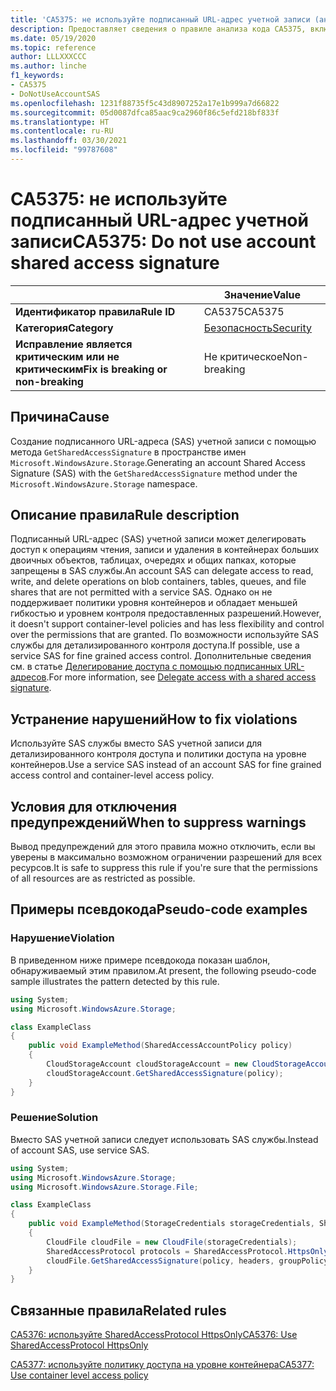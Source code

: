 ```yaml
---
title: 'CA5375: не используйте подписанный URL-адрес учетной записи (анализ кода)'
description: Предоставляет сведения о правиле анализа кода CA5375, включая причины нарушений и способы их устранения, а также условия отключения правила.
ms.date: 05/19/2020
ms.topic: reference
author: LLLXXXCCC
ms.author: linche
f1_keywords:
- CA5375
- DoNotUseAccountSAS
ms.openlocfilehash: 1231f88735f5c43d8907252a17e1b999a7d66822
ms.sourcegitcommit: 05d0087dfca85aac9ca2960f86c5efd218bf833f
ms.translationtype: HT
ms.contentlocale: ru-RU
ms.lasthandoff: 03/30/2021
ms.locfileid: "99787608"
---
```

# <a name="ca5375-do-not-use-account-shared-access-signature"></a><span data-ttu-id="1218f-103">CA5375: не используйте подписанный URL-адрес учетной записи</span><span class="sxs-lookup"><span data-stu-id="1218f-103">CA5375: Do not use account shared access signature</span></span>

| | <span data-ttu-id="1218f-104">Значение</span><span class="sxs-lookup"><span data-stu-id="1218f-104">Value</span></span> |
|-|-|
| <span data-ttu-id="1218f-105">**Идентификатор правила**</span><span class="sxs-lookup"><span data-stu-id="1218f-105">**Rule ID**</span></span> |<span data-ttu-id="1218f-106">CA5375</span><span class="sxs-lookup"><span data-stu-id="1218f-106">CA5375</span></span>|
| <span data-ttu-id="1218f-107">**Категория**</span><span class="sxs-lookup"><span data-stu-id="1218f-107">**Category**</span></span> |[<span data-ttu-id="1218f-108">Безопасность</span><span class="sxs-lookup"><span data-stu-id="1218f-108">Security</span></span>](security-warnings.md)|
| <span data-ttu-id="1218f-109">**Исправление является критическим или не критическим**</span><span class="sxs-lookup"><span data-stu-id="1218f-109">**Fix is breaking or non-breaking**</span></span> |<span data-ttu-id="1218f-110">Не критическое</span><span class="sxs-lookup"><span data-stu-id="1218f-110">Non-breaking</span></span>|

## <a name="cause"></a><span data-ttu-id="1218f-111">Причина</span><span class="sxs-lookup"><span data-stu-id="1218f-111">Cause</span></span>

<span data-ttu-id="1218f-112">Создание подписанного URL-адреса (SAS) учетной записи с помощью метода `GetSharedAccessSignature` в пространстве имен `Microsoft.WindowsAzure.Storage`.</span><span class="sxs-lookup"><span data-stu-id="1218f-112">Generating an account Shared Access Signature (SAS) with the `GetSharedAccessSignature` method under the `Microsoft.WindowsAzure.Storage` namespace.</span></span>

## <a name="rule-description"></a><span data-ttu-id="1218f-113">Описание правила</span><span class="sxs-lookup"><span data-stu-id="1218f-113">Rule description</span></span>

<span data-ttu-id="1218f-114">Подписанный URL-адрес (SAS) учетной записи может делегировать доступ к операциям чтения, записи и удаления в контейнерах больших двоичных объектов, таблицах, очередях и общих папках, которые запрещены в SAS службы.</span><span class="sxs-lookup"><span data-stu-id="1218f-114">An account SAS can delegate access to read, write, and delete operations on blob containers, tables, queues, and file shares that are not permitted with a service SAS.</span></span> <span data-ttu-id="1218f-115">Однако он не поддерживает политики уровня контейнеров и обладает меньшей гибкостью и уровнем контроля предоставленных разрешений.</span><span class="sxs-lookup"><span data-stu-id="1218f-115">However, it doesn't support container-level policies and has less flexibility and control over the permissions that are granted.</span></span> <span data-ttu-id="1218f-116">По возможности используйте SAS службы для детализированного контроля доступа.</span><span class="sxs-lookup"><span data-stu-id="1218f-116">If possible, use a service SAS for fine grained access control.</span></span> <span data-ttu-id="1218f-117">Дополнительные сведения см. в статье [Делегирование доступа с помощью подписанных URL-адресов](/rest/api/storageservices/delegate-access-with-shared-access-signature).</span><span class="sxs-lookup"><span data-stu-id="1218f-117">For more information, see [Delegate access with a shared access signature](/rest/api/storageservices/delegate-access-with-shared-access-signature).</span></span>

## <a name="how-to-fix-violations"></a><span data-ttu-id="1218f-118">Устранение нарушений</span><span class="sxs-lookup"><span data-stu-id="1218f-118">How to fix violations</span></span>

<span data-ttu-id="1218f-119">Используйте SAS службы вместо SAS учетной записи для детализированного контроля доступа и политики доступа на уровне контейнеров.</span><span class="sxs-lookup"><span data-stu-id="1218f-119">Use a service SAS instead of an account SAS for fine grained access control and container-level access policy.</span></span>

## <a name="when-to-suppress-warnings"></a><span data-ttu-id="1218f-120">Условия для отключения предупреждений</span><span class="sxs-lookup"><span data-stu-id="1218f-120">When to suppress warnings</span></span>

<span data-ttu-id="1218f-121">Вывод предупреждений для этого правила можно отключить, если вы уверены в максимально возможном ограничении разрешений для всех ресурсов.</span><span class="sxs-lookup"><span data-stu-id="1218f-121">It is safe to suppress this rule if you're sure that the permissions of all resources are as restricted as possible.</span></span>

## <a name="pseudo-code-examples"></a><span data-ttu-id="1218f-122">Примеры псевдокода</span><span class="sxs-lookup"><span data-stu-id="1218f-122">Pseudo-code examples</span></span>

### <a name="violation"></a><span data-ttu-id="1218f-123">Нарушение</span><span class="sxs-lookup"><span data-stu-id="1218f-123">Violation</span></span>

<span data-ttu-id="1218f-124">В приведенном ниже примере псевдокода показан шаблон, обнаруживаемый этим правилом.</span><span class="sxs-lookup"><span data-stu-id="1218f-124">At present, the following pseudo-code sample illustrates the pattern detected by this rule.</span></span>

```csharp
using System;
using Microsoft.WindowsAzure.Storage;

class ExampleClass
{
    public void ExampleMethod(SharedAccessAccountPolicy policy)
    {
        CloudStorageAccount cloudStorageAccount = new CloudStorageAccount();
        cloudStorageAccount.GetSharedAccessSignature(policy);
    }
}
```

### <a name="solution"></a><span data-ttu-id="1218f-125">Решение</span><span class="sxs-lookup"><span data-stu-id="1218f-125">Solution</span></span>

<span data-ttu-id="1218f-126">Вместо SAS учетной записи следует использовать SAS службы.</span><span class="sxs-lookup"><span data-stu-id="1218f-126">Instead of account SAS, use service SAS.</span></span>

```csharp
using System;
using Microsoft.WindowsAzure.Storage;
using Microsoft.WindowsAzure.Storage.File;

class ExampleClass
{
    public void ExampleMethod(StorageCredentials storageCredentials, SharedAccessFilePolicy policy, SharedAccessFileHeaders headers, string groupPolicyIdentifier, IPAddressOrRange ipAddressOrRange)
    {
        CloudFile cloudFile = new CloudFile(storageCredentials);
        SharedAccessProtocol protocols = SharedAccessProtocol.HttpsOnly;
        cloudFile.GetSharedAccessSignature(policy, headers, groupPolicyIdentifier, protocols, ipAddressOrRange);
    }
}
```

## <a name="related-rules"></a><span data-ttu-id="1218f-127">Связанные правила</span><span class="sxs-lookup"><span data-stu-id="1218f-127">Related rules</span></span>

[<span data-ttu-id="1218f-128">CA5376: используйте SharedAccessProtocol HttpsOnly</span><span class="sxs-lookup"><span data-stu-id="1218f-128">CA5376: Use SharedAccessProtocol HttpsOnly</span></span>](ca5376.md)

[<span data-ttu-id="1218f-129">CA5377: используйте политику доступа на уровне контейнера</span><span class="sxs-lookup"><span data-stu-id="1218f-129">CA5377: Use container level access policy</span></span>](ca5377.md)
